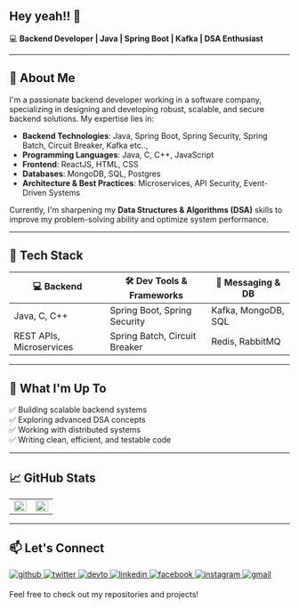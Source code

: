 ## Hey yeah!! 👋

💻 **Backend Developer | Java | Spring Boot | Kafka | DSA Enthusiast**

---

## 🔹 **About Me**
I'm a passionate backend developer working in a software company, specializing in designing and developing robust, scalable, and secure backend solutions. My expertise lies in:

- **Backend Technologies**: Java, Spring Boot, Spring Security, Spring Batch, Circuit Breaker, Kafka etc..,  
- **Programming Languages**: Java, C, C++, JavaScript  
- **Frontend**: ReactJS, HTML, CSS  
- **Databases**: MongoDB, SQL, Postgres  
- **Architecture & Best Practices**: Microservices, API Security, Event-Driven Systems  

Currently, I'm sharpening my **Data Structures & Algorithms (DSA)** skills to improve my problem-solving ability and optimize system performance.

---

## 🔧 **Tech Stack**
| 💻 Backend | 🛠 Dev Tools & Frameworks | 📡 Messaging & DB |
|------------|-------------------------|------------------|
| Java, C, C++ | Spring Boot, Spring Security | Kafka, MongoDB, SQL |
| REST APIs, Microservices | Spring Batch, Circuit Breaker | Redis, RabbitMQ |

---

## 📌 **What I'm Up To**
✅ Building scalable backend systems  
✅ Exploring advanced DSA concepts  
✅ Working with distributed systems  
✅ Writing clean, efficient, and testable code  

---

## 📈 **GitHub Stats**
<table><tr><td valign="top" width="50%">

<img src="https://github-readme-stats.vercel.app/api?username=syondan77&show_icons=true&count_private=true&hide_border=true" align="left" style="width: 100%" />

</td><td valign="top" width="50%">

<img src="https://github-readme-stats.vercel.app/api/top-langs/?username=syondan77&hide_border=true&layout=compact" align="left" style="width: 100%" />

</td></tr></table>  

---

## 📫 **Let's Connect**

<a href="https://github.com/syondan77" target="_blank">
<img src=https://img.shields.io/badge/github-%2324292e.svg?&style=for-the-badge&logo=github&logoColor=white alt=github style="margin-bottom: 5px;" />
</a>
<a href="https://twitter.com/" target="_blank">
<img src=https://img.shields.io/badge/twitter-%2300acee.svg?&style=for-the-badge&logo=twitter&logoColor=white alt=twitter style="margin-bottom: 5px;" />
</a>
<a href="https://dev.to/dhanushpm" target="_blank">
<img src=https://img.shields.io/badge/dev.to-%2308090A.svg?&style=for-the-badge&logo=dev.to&logoColor=white alt=devto style="margin-bottom: 5px;" />
</a>
<a href="https://www.linkedin.com/in/dhanush-penumaka-2ba20116b/" target="_blank">
<img src=https://img.shields.io/badge/linkedin-%231E77B5.svg?&style=for-the-badge&logo=linkedin&logoColor=white alt=linkedin style="margin-bottom: 5px;" />
</a>
<a href="https://www.facebook.com/" target="_blank">
<img src=https://img.shields.io/badge/facebook-%232E87FB.svg?&style=for-the-badge&logo=facebook&logoColor=white alt=facebook style="margin-bottom: 5px;" />
</a>
<a href="https://instagram.com/dhnaushhh" target="_blank">
<img src=https://img.shields.io/badge/instagram-%23000000.svg?&style=for-the-badge&logo=instagram&logoColor=white alt=instagram style="margin-bottom: 5px;" />
</a>  
<a href="mailto:penumakadhanush9@gmail.com" target="_blank">
<img src="https://img.shields.io/badge/Gmail-D14836?style=for-the-badge&logo=gmail&logoColor=white" alt="gmail" style="margin-bottom: 5px;" />
</a>

Feel free to check out my repositories and projects!
  

 






